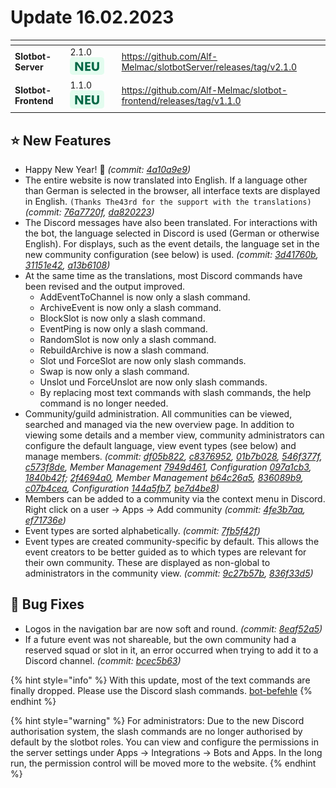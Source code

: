 # Update 16.02.2023

<table data-card-size="large" data-view="cards"><thead><tr><th></th><th></th><th data-hidden></th><th data-hidden data-card-target data-type="content-ref"></th></tr></thead><tbody><tr><td><strong>Slotbot-Server</strong></td><td>2.1.0 <img src="../../.gitbook/assets/Badge-New.png" alt="Neu" data-size="line"></td><td></td><td><a href="https://github.com/Alf-Melmac/slotbotServer/releases/tag/v2.1.0">https://github.com/Alf-Melmac/slotbotServer/releases/tag/v2.1.0</a></td></tr><tr><td><strong>Slotbot-Frontend</strong></td><td>1.1.0 <img src="../../.gitbook/assets/Badge-New.png" alt="Neu" data-size="line"></td><td></td><td><a href="https://github.com/Alf-Melmac/slotbot-frontend/releases/tag/v1.1.0">https://github.com/Alf-Melmac/slotbot-frontend/releases/tag/v1.1.0</a></td></tr></tbody></table>

## ⭐ New Features

* Happy New Year! :tada: _(commit:_ [_4a10a9e9_](https://github.com/Alf-Melmac/slotbot-frontend/commit/4a10a9e92d52f56d0a58d3544687f9a0924bc493)_)_
* The entire website is now translated into English. If a language other than German is selected in the browser, all interface texts are displayed in English. `(Thanks The43rd for the support with the translations)` _(commit:_ [_76a7720f_](https://github.com/Alf-Melmac/slotbot-frontend/commit/76a7720f1ef3f9aa9f9362ef0d2c9116d78497d2)_,_ [_da820223_](https://github.com/Alf-Melmac/slotbot-frontend/commit/da82022321eb2e6dba241443686730314709e4ad)_)_
* The Discord messages have also been translated. For interactions with the bot, the language selected in Discord is used (German or otherwise English). For displays, such as the event details, the language set in the new community configuration (see below) is used. _(commit:_ [_3d41760b_](https://github.com/Alf-Melmac/slotbotServer/commit/3d41760b29c5143089b71e6f7dd6fc3eac11c955)_,_ [_31151e42_](https://github.com/Alf-Melmac/slotbotServer/commit/31151e42b526a50f5dcf641bcc006be51665cae5)_,_ [_a13b6108_](https://github.com/Alf-Melmac/slotbotServer/commit/a13b6108a00fe354a826e2642c3dde869219ad0b)_)_
* At the same time as the translations, most Discord commands have been revised and the output improved.
  * AddEventToChannel is now only a slash command.
  * ArchiveEvent is now only a slash command.
  * BlockSlot is now only a slash command.
  * EventPing is now only a slash command.
  * RandomSlot is now only a slash command.
  * RebuildArchive is now a slash command.
  * Slot und ForceSlot are now only slash commands.
  * Swap is now only a slash command.
  * Unslot und ForceUnslot are now only slash commands.
  * By replacing most text commands with slash commands, the help command is no longer needed.
* Community/guild administration. All communities can be viewed, searched and managed via the new overview page. In addition to viewing some details and a member view, community administrators can configure the default language, view event types (see below) and manage members. _(commit:_ [_df05b822_](https://github.com/Alf-Melmac/slotbot-frontend/commit/df05b822aa9c1f869d6a69139b1723554b0280da)_,_ [_c8376952_](https://github.com/Alf-Melmac/slotbot-frontend/commit/c837695231f903653a5770b340d32fa6da79c94d)_,_ [_01b7b028_](https://github.com/Alf-Melmac/slotbot-frontend/commit/01b7b028933dd337f2e134f83595d189c9c24dc3)_,_ [_546f377f_](https://github.com/Alf-Melmac/slotbot-frontend/commit/546f377f33e06c92fd6b324a83ee66db518daf68)_,_ [_c573f8de_](https://github.com/Alf-Melmac/slotbot-frontend/commit/c573f8de080d34e637ba3c4a77c8f825c36ad49a)_, Member Management_ [_7949d461_](https://github.com/Alf-Melmac/slotbot-frontend/commit/7949d4615c80cf5afcae3d9cbbf66df67c0ee01a)_, Configuration_ [_097a1cb3_](https://github.com/Alf-Melmac/slotbot-frontend/commit/097a1cb31713a86a3d84c8de7b88d0f04f6f319c)_,_ [_1840b42f_](https://github.com/Alf-Melmac/slotbot-frontend/commit/1840b42f37855a251ced845bcc4b0225e8fc35e1)_;_ [_2f4694a0_](https://github.com/Alf-Melmac/slotbotServer/commit/2f4694a0cff3891c9b764c298bc655ff0c97148a)_, Member Management_ [_b64c26a5_](https://github.com/Alf-Melmac/slotbotServer/commit/b64c26a5d769c4ef5f756ff728c85a7d4eca4141)_,_ [_836089b9_](https://github.com/Alf-Melmac/slotbotServer/commit/836089b9a611281c0becd94a93db7f56949b78ea)_,_ [_c07b4cea_](https://github.com/Alf-Melmac/slotbotServer/commit/c07b4cea6cb3d589620d92cccb611a5c1c6d80ad)_, Configuration_ [_144a5fb7_](https://github.com/Alf-Melmac/slotbotServer/commit/144a5fb7a48a920eeaafcbd5fd78333018842a7d)_,_ [_be7d4be8_](https://github.com/Alf-Melmac/slotbotServer/commit/be7d4be802a7861594bc0b449db94ff3874126dd)_)_
* Members can be added to a community via the context menu in Discord. Right click on a user -> Apps -> Add community _(commit:_ [_4fe3b7aa_](https://github.com/Alf-Melmac/slotbotServer/commit/4fe3b7aa5709f33c5f14ac83360c7e17f5c5ac53)_,_ [_ef71736e_](https://github.com/Alf-Melmac/slotbotServer/commit/ef71736eb2837f5dabfe43a240be23cdb6535eaa)_)_
* Event types are sorted alphabetically. _(commit:_ [_7fb5f42f_](https://github.com/Alf-Melmac/slotbotServer/commit/7fb5f42f8244c349fc54eade7cdc59bef12cc49d)_)_
* Event types are created community-specific by default. This allows the event creators to be better guided as to which types are relevant for their own community. These are displayed as non-global to administrators in the community view. _(commit:_ [_9c27b57b_](https://github.com/Alf-Melmac/slotbotServer/commit/9c27b57bd3490da72e928717498f3f7a95293370)_,_ [_836f33d5_](https://github.com/Alf-Melmac/slotbotServer/commit/836f33d5f638ef12af8e54268c8c722cf1666578)_)_

## 🐞 Bug Fixes

* Logos in the navigation bar are now soft and round. _(commit:_ [_8eaf52a5_](https://github.com/Alf-Melmac/slotbot-frontend/commit/8eaf52a5505bcff3626f578db2e0d122caddcd54)_)_
* If a future event was not shareable, but the own community had a reserved squad or slot in it, an error occurred when trying to add it to a Discord channel. _(commit:_ [_bcec5b63_](https://github.com/Alf-Melmac/slotbotServer/commit/bcec5b63fc2d98447046ad5108b47a5906f8644b)_)_

{% hint style="info" %}
With this update, most of the text commands are finally dropped. Please use the Discord slash commands. [bot-befehle](../../integrations/discord/bot-befehle/ "mention")
{% endhint %}

{% hint style="warning" %}
For administrators: Due to the new Discord authorisation system, the slash commands are no longer authorised by default by the slotbot roles. You can view and configure the permissions in the server settings under Apps -> Integrations -> Bots and Apps. In the long run, the permission control will be moved more to the website.
{% endhint %}
